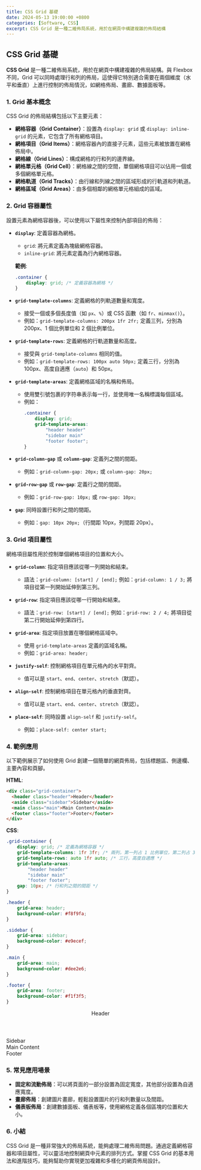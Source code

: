 ```yaml
---
title: CSS Grid 基礎
date: 2024-05-13 19:00:00 +0800
categories: [Software, CSS]
excerpt: CSS Grid 是一種二維佈局系統，用於在網頁中構建複雜的佈局結構
---
```


<link rel="stylesheet" href="/assets/css/css_day13.css">

## CSS Grid 基礎

**CSS Grid** 是一種二維佈局系統，用於在網頁中構建複雜的佈局結構。與 Flexbox 不同，Grid 可以同時處理行和列的佈局，這使得它特別適合需要在兩個維度（水平和垂直）上進行控制的佈局情況，如網格佈局、畫廊、數據面板等。

### 1. Grid 基本概念

CSS Grid 的佈局結構包括以下主要元素：

- **網格容器（Grid Container）**：設置為 `display: grid` 或 `display: inline-grid` 的元素，它包含了所有網格項目。
- **網格項目（Grid Items）**：網格容器內的直接子元素，這些元素被放置在網格佈局中。
- **網格線（Grid Lines）**：構成網格的行和列的邊界線。
- **網格單元格（Grid Cell）**：網格線之間的空間，單個網格項目可以佔用一個或多個網格單元格。
- **網格軌道（Grid Tracks）**：由行線和列線之間的區域形成的行軌道和列軌道。
- **網格區域（Grid Areas）**：由多個相鄰的網格單元格組成的區域。

### 2. Grid 容器屬性

設置元素為網格容器後，可以使用以下屬性來控制內部項目的佈局：

- **`display`**: 定義容器為網格。
  - `grid`: 將元素定義為塊級網格容器。
  - `inline-grid`: 將元素定義為行內網格容器。

  **範例**:
  ```css
  .container {
      display: grid; /* 定義容器為網格 */
  }
  ```

- **`grid-template-columns`**: 定義網格的列軌道數量和寬度。
  - 接受一個或多個長度值（如 `px`、`%`）或 CSS 函數（如 `fr`、`minmax()`）。
  - 例如：`grid-template-columns: 200px 1fr 2fr;` 定義三列，分別為 200px、1 個比例單位和 2 個比例單位。

- **`grid-template-rows`**: 定義網格的行軌道數量和高度。
  - 接受與 `grid-template-columns` 相同的值。
  - 例如：`grid-template-rows: 100px auto 50px;` 定義三行，分別為 100px、高度自適應（`auto`）和 50px。

- **`grid-template-areas`**: 定義網格區域的名稱和佈局。
  - 使用雙引號包裹的字符串表示每一行，並使用唯一名稱標識每個區域。
  - 例如：
    ```css
    .container {
        display: grid;
        grid-template-areas:
            "header header"
            "sidebar main"
            "footer footer";
    }
    ```

- **`grid-column-gap`** 或 **`column-gap`**: 定義列之間的間距。
  - 例如：`grid-column-gap: 20px;` 或 `column-gap: 20px;`

- **`grid-row-gap`** 或 **`row-gap`**: 定義行之間的間距。
  - 例如：`grid-row-gap: 10px;` 或 `row-gap: 10px;`

- **`gap`**: 同時設置行和列之間的間距。
  - 例如：`gap: 10px 20px;`（行間距 10px，列間距 20px）。

### 3. Grid 項目屬性

網格項目屬性用於控制單個網格項目的位置和大小。

- **`grid-column`**: 指定項目應該從哪一列開始和結束。
  - 語法：`grid-column: [start] / [end];` 例如：`grid-column: 1 / 3;` 將項目從第一列開始延伸到第三列。

- **`grid-row`**: 指定項目應該從哪一行開始和結束。
  - 語法：`grid-row: [start] / [end];` 例如：`grid-row: 2 / 4;` 將項目從第二行開始延伸到第四行。

- **`grid-area`**: 指定項目放置在哪個網格區域中。
  - 使用 `grid-template-areas` 定義的區域名稱。
  - 例如：`grid-area: header;`

- **`justify-self`**: 控制網格項目在單元格內的水平對齊。
  - 值可以是 `start`、`end`、`center`、`stretch`（默認）。

- **`align-self`**: 控制網格項目在單元格內的垂直對齊。
  - 值可以是 `start`、`end`、`center`、`stretch`（默認）。

- **`place-self`**: 同時設置 `align-self` 和 `justify-self`。
  - 例如：`place-self: center start;`

### 4. 範例應用

以下範例展示了如何使用 Grid 創建一個簡單的網頁佈局，包括標題區、側邊欄、主要內容和頁腳。

**HTML**:
```html
<div class="grid-container">
  <header class="header">Header</header>
  <aside class="sidebar">Sidebar</aside>
  <main class="main">Main Content</main>
  <footer class="footer">Footer</footer>
</div>
```

**CSS**:
```css
.grid-container {
    display: grid; /* 定義為網格容器 */
    grid-template-columns: 1fr 3fr; /* 兩列，第一列占 1 比例單位，第二列占 3 比例單位 */
    grid-template-rows: auto 1fr auto; /* 三行，高度自適應 */
    grid-template-areas:
        "header header"
        "sidebar main"
        "footer footer";
    gap: 10px; /* 行和列之間的間距 */
}

.header {
    grid-area: header;
    background-color: #f8f9fa;
}

.sidebar {
    grid-area: sidebar;
    background-color: #e9ecef;
}

.main {
    grid-area: main;
    background-color: #dee2e6;
}

.footer {
    grid-area: footer;
    background-color: #f1f3f5;
}
```

<div class="grid-container">
  <header class="header">Header</header>
  <aside class="sidebar">Sidebar</aside>
  <main class="main">Main Content</main>
  <footer class="footer">Footer</footer>
</div>

### 5. 常見應用場景

- **固定和流動佈局**：可以將頁面的一部分設置為固定寬度，其他部分設置為自適應寬度。
- **畫廊佈局**：創建圖片畫廊，輕鬆設置圖片的行和列數量以及間距。
- **儀表板佈局**：創建數據面板、儀表板等，使用網格定義各個區塊的位置和大小。

### 6. 小結

CSS Grid 是一種非常強大的佈局系統，能夠處理二維佈局問題。通過定義網格容器和項目屬性，可以靈活地控制網頁中元素的排列方式。掌握 CSS Grid 的基本用法和進階技巧，能夠幫助你實現更加複雜和多樣化的網頁佈局設計。
